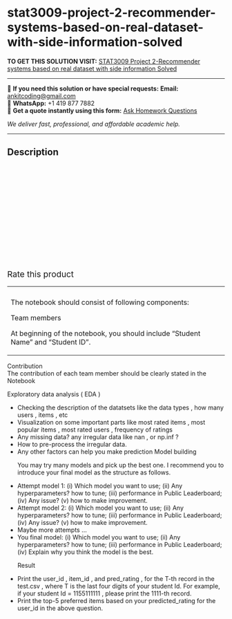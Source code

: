 # stat3009-project-2-recommender-systems-based-on-real-dataset-with-side-information-solved
**TO GET THIS SOLUTION VISIT:** [STAT3009 Project 2-Recommender systems based on real dataset with side information Solved](https://www.ankitcodinghub.com/product/stat3009-project-2-recommender-systems-based-on-real-dataset-with-side-information-solved/)


---

📩 **If you need this solution or have special requests:** **Email:** ankitcoding@gmail.com  
📱 **WhatsApp:** +1 419 877 7882  
📄 **Get a quote instantly using this form:** [Ask Homework Questions](https://www.ankitcodinghub.com/services/ask-homework-questions/)

*We deliver fast, professional, and affordable academic help.*

---

<h2>Description</h2>



<div class="kk-star-ratings kksr-auto kksr-align-center kksr-valign-top" data-payload="{&quot;align&quot;:&quot;center&quot;,&quot;id&quot;:&quot;95174&quot;,&quot;slug&quot;:&quot;default&quot;,&quot;valign&quot;:&quot;top&quot;,&quot;ignore&quot;:&quot;&quot;,&quot;reference&quot;:&quot;auto&quot;,&quot;class&quot;:&quot;&quot;,&quot;count&quot;:&quot;0&quot;,&quot;legendonly&quot;:&quot;&quot;,&quot;readonly&quot;:&quot;&quot;,&quot;score&quot;:&quot;0&quot;,&quot;starsonly&quot;:&quot;&quot;,&quot;best&quot;:&quot;5&quot;,&quot;gap&quot;:&quot;4&quot;,&quot;greet&quot;:&quot;Rate this product&quot;,&quot;legend&quot;:&quot;0\/5 - (0 votes)&quot;,&quot;size&quot;:&quot;24&quot;,&quot;title&quot;:&quot;STAT3009 Project 2-Recommender systems based on real dataset with side information Solved&quot;,&quot;width&quot;:&quot;0&quot;,&quot;_legend&quot;:&quot;{score}\/{best} - ({count} {votes})&quot;,&quot;font_factor&quot;:&quot;1.25&quot;}">

<div class="kksr-stars">

<div class="kksr-stars-inactive">
            <div class="kksr-star" data-star="1" style="padding-right: 4px">


<div class="kksr-icon" style="width: 24px; height: 24px;"></div>
        </div>
            <div class="kksr-star" data-star="2" style="padding-right: 4px">


<div class="kksr-icon" style="width: 24px; height: 24px;"></div>
        </div>
            <div class="kksr-star" data-star="3" style="padding-right: 4px">


<div class="kksr-icon" style="width: 24px; height: 24px;"></div>
        </div>
            <div class="kksr-star" data-star="4" style="padding-right: 4px">


<div class="kksr-icon" style="width: 24px; height: 24px;"></div>
        </div>
            <div class="kksr-star" data-star="5" style="padding-right: 4px">


<div class="kksr-icon" style="width: 24px; height: 24px;"></div>
        </div>
    </div>

<div class="kksr-stars-active" style="width: 0px;">
            <div class="kksr-star" style="padding-right: 4px">


<div class="kksr-icon" style="width: 24px; height: 24px;"></div>
        </div>
            <div class="kksr-star" style="padding-right: 4px">


<div class="kksr-icon" style="width: 24px; height: 24px;"></div>
        </div>
            <div class="kksr-star" style="padding-right: 4px">


<div class="kksr-icon" style="width: 24px; height: 24px;"></div>
        </div>
            <div class="kksr-star" style="padding-right: 4px">


<div class="kksr-icon" style="width: 24px; height: 24px;"></div>
        </div>
            <div class="kksr-star" style="padding-right: 4px">


<div class="kksr-icon" style="width: 24px; height: 24px;"></div>
        </div>
    </div>
</div>


<div class="kksr-legend" style="font-size: 19.2px;">
            <span class="kksr-muted">Rate this product</span>
    </div>
    </div>
<div class="page" title="Page 1">
<table>
<tbody>
<tr>
<td></td>
</tr>
<tr>
<td></td>
</tr>
<tr>
<td></td>
</tr>
<tr>
<td></td>
</tr>
<tr>
<td>
<div class="layoutArea">
<div class="column">
The notebook should consist of following components:

Team members

At beginning of the notebook, you should include “Student Name” and “Student ID”.

</div>
</div>
</td>
</tr>
</tbody>
</table>
</div>
<div class="page" title="Page 2">
<div class="section">
<div class="layoutArea">
<div class="column">
Contribution

</div>
</div>
<div class="layoutArea">
<div class="column">
The contribution of each team member should be clearly stated in the Notebook

Exploratory data analysis ( EDA )

<ul>
<li>Checking the description of the datatsets like the data types , how many users , items , etc</li>
<li>Visualization on some important parts like most rated items , most popular items , most rated users , frequency of ratings</li>
<li>Any missing data? any irregular data like nan , or np.inf ?</li>
<li>How to pre-process the irregular data.</li>
<li>Any other factors can help you make prediction
Model building

You may try many models and pick up the best one. I recommend you to introduce your final model as the structure as follows.
</li>
</ul>
<ul>
<li>Attempt model 1: (i) Which model you want to use; (ii) Any hyperparameters? how to tune; (iii) performance in Public Leaderboard; (iv) Any issue? (v) how to make improvement.</li>
<li>Attempt model 2: (i) Which model you want to use; (ii) Any hyperparameters? how to tune; (iii) performance in Public Leaderboard; (iv) Any issue? (v) how to make improvement.</li>
<li>Maybe more attempts …</li>
<li>You final model: (i) Which model you want to use; (ii) Any hyperparameters? how to tune; (iii)
performance in Public Leaderboard; (iv) Explain why you think the model is the best.

Result
</li>
</ul>
<ul>
<li>Print the user_id , item_id , and pred_rating , for the T-th record in the test.csv , where T is the last four digits of your student Id. For example, if your student Id = 1155111111 , please print the 1111-th record.</li>
<li>Print the top-5 preferred items based on your predicted_rating for the user_id in the above question.</li>
</ul>
</div>
</div>
</div>
</div>

